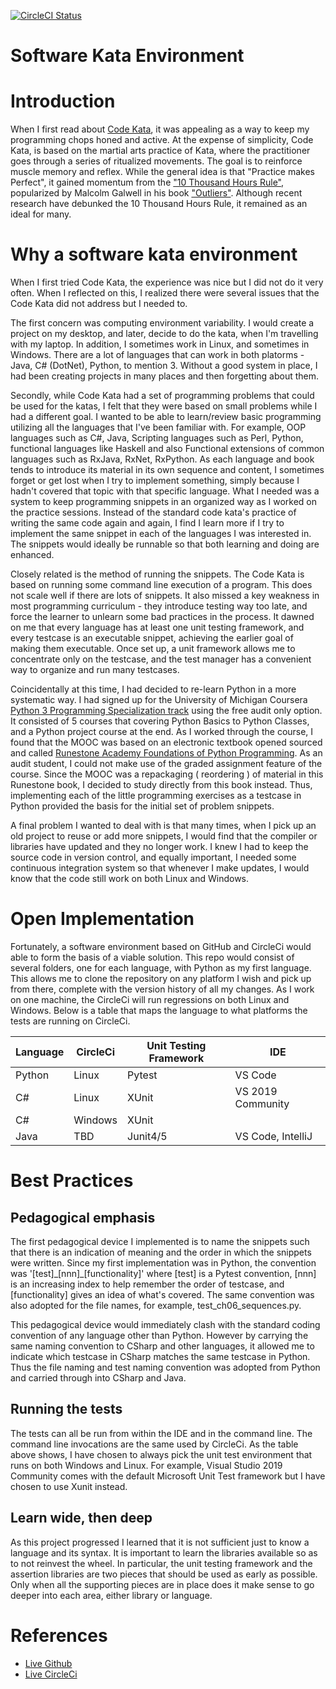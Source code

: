 [![CircleCI Status](https://circleci.com/gh/khtan/FoundationsOfPythonProgramming1.svg?style=shield)](https://circleci.com/gh/khtan/FoundationsOfPythonProgramming1)
# Software Kata Environment
# Introduction
When I first read about [Code Kata](http://codekata.com/), it was appealing as a way to keep my programming chops honed and active.
At the expense of simplicity, Code Kata, is based on the martial arts practice of Kata, where the practitioner
goes through a series of ritualized movements. The goal is to reinforce muscle memory and reflex. While the general
idea is that "Practice makes Perfect", it gained momentum from the ["10 Thousand Hours Rule"](https://www.newyorker.com/sports/sporting-scene/complexity-and-the-ten-thousand-hour-rule), popularized by Malcolm Galwell in his book ["Outliers"](https://en.wikipedia.org/wiki/Outliers_(book)). Although recent research have debunked the 10 Thousand Hours Rule, it remained as an ideal for many.

# Why a software kata environment
When I first tried Code Kata, the experience was nice but I did not do it very often. When I reflected on this, I realized there were several issues that the Code Kata did not address but I needed to.

The first concern was computing environment variability. I would create a project on my desktop, and later, decide
to do the kata, when I'm travelling with my laptop. In addition, I sometimes work in Linux, and sometimes in Windows.
There are a lot of languages that can work in both platorms - Java, C# (DotNet), Python, to mention 3. Without a good system in place, I had been creating projects in many places and then forgetting about them.

Secondly, while Code Kata had a set of programming problems that could be used for the katas, I felt that they were based on small problems while I had a different goal. I wanted to be able to learn/review basic programming utilizing all the languages that I've been familiar with. For example, OOP languages such as C#, Java, Scripting languages such as Perl, Python, functional languages like Haskell and also Functional extensions of common languages such as RxJava, RxNet, RxPython. As each language and book tends to introduce its material in its own sequence and content, I sometimes forget or get lost when I try to implement something, simply because I hadn't covered that topic with that specific language. What I needed was a system to keep programming snippets in an organized way as I worked on the practice sessions. Instead of the standard code kata's practice of writing the same code again and again, I find I learn more if I try to implement the same snippet in each of the languages I was interested in. The snippets would ideally be runnable so that both learning and doing are enhanced.

Closely related is the method of running the snippets. The Code Kata is based on running some command line execution of a program. This does not scale well if there are lots of snippets. It also missed a key weakness in most programming curriculum - they introduce testing way too late, and force the learner to unlearn some bad practices in the process. It dawned on me that every language has at least one unit testing framework, and every testcase is an executable snippet, achieving the earlier goal of making them executable. Once set up, a unit framework allows me to concentrate only on the testcase, and the test manager has a convenient way to organize and run many testcases.

Coincidentally at this time, I had decided to re-learn Python in a more systematic way. I had signed up for the University of Michigan Coursera [Python 3 Programming Specialization track](https://www.coursera.org/specializations/python-3-programming) using the free audit only option. It consisted of 5 courses that covering Python Basics to Python Classes, and a Python project course at the end. As I worked through the course,
I found that the MOOC was based on an electronic textbook opened sourced and called [Runestone Academy Foundations of Python Programming](https://runestone.academy/runestone/books/published/fopp/index.html).
As an audit student, I could not make use of the graded assignment feature of the course. Since the MOOC was a repackaging ( reordering ) of material in this Runestone book, I decided to study directly from this book instead. 
Thus, implementing each of the little programming exercises as a testcase in Python provided the basis for the initial set of problem snippets. 

A final problem I wanted to deal with is that many times, when I pick up an old project to reuse or add more snippets, I would find that the compiler or libraries have updated and they no longer work. I knew I had to keep
the source code in version control, and equally important, I needed some continuous integration system so that whenever I make updates, I would know that the code still work on both Linux and Windows.

# Open Implementation
Fortunately, a software environment based on GitHub and CircleCi would able to form the basis of a viable solution. This repo would consist of several folders, one for each language, with Python as my first language. This allows me to clone the repository on any platform I wish and pick up from there, complete with the version history of all my changes. As I work on one machine, the CircleCi will run regressions on both Linux and Windows. Below is a table that maps the language to what platforms the tests are running on CircleCi.


  | Language | CircleCi | Unit Testing Framework | IDE               |
  |----------|----------|------------------------|-------------------|
  | Python   | Linux    | Pytest                 | VS Code           |
  | C#       | Linux    | XUnit                  | VS 2019 Community |
  | C#       | Windows  | XUnit                  |                   |
  | Java     | TBD      | Junit4/5               | VS Code, IntelliJ |

# Best Practices
## Pedagogical emphasis
The first pedagogical device I implemented is to name the snippets such that there is an indication of meaning and
the order in which the snippets were written. Since my first implementation was in Python, the convention was 
'[test]\_[nnn]\_[functionality]' where [test] is a Pytest convention, [nnn] is an increasing index to help remember
the order of testcase, and [functionality] gives an idea of what's covered.
The same convention was also adopted for the file names, for example, test_ch06_sequences.py.

This pedagogical device would immediately clash with the standard coding convention of any language other than Python.
However by carrying the same naming convention to CSharp and other languages, it allowed me to indicate which testcase in CSharp matches the same testcase in Python. Thus the file naming and test naming convention was adopted from Python and carried through into CSharp and Java.

## Running the tests
The tests can all be run from within the IDE and in the command line. The command line invocations are the same used by CircleCi. 
As the table above shows, I have chosen to always pick the unit test environment that runs on both Windows and Linux. For example, Visual Studio 2019 Community comes with the default Microsoft Unit Test framework but I have chosen to use Xunit instead.

## Learn wide, then deep
As this project progressed I learned that it is not sufficient just to know a language and its syntax. It is important
to learn the libraries available so as to not reinvest the wheel. In particular, the unit testing framework and the assertion libraries are two pieces that should be used as early as possible. Only when all the supporting pieces are in place does it make sense to go deeper into each area, either library or language.

# References
* [Live Github](https://github.com/khtan/FoundationsOfPythonProgramming1)
* [Live CircleCi](https://circleci.com/gh/khtan/FoundationsOfPythonProgramming1)
